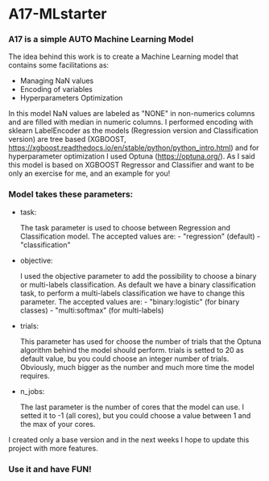 # A17-MLstarter
### A17 is a simple AUTO Machine Learning Model


The idea behind this work is to create a Machine Learning model that contains some facilitations as:
- Managing NaN values
- Encoding of variables
- Hyperparameters Optimization

In this model NaN values are labeled as "NONE" in non-numerics columns and are filled with median in numeric columns.
I performed encoding with sklearn LabelEncoder as the models (Regression version and Classification version) are tree based (XGBOOST, https://xgboost.readthedocs.io/en/stable/python/python_intro.html) and for hyperparameter optimization I used Optuna (https://optuna.org/).
As I said this model is based on XGBOOST Regressor and Classifier and want to be only an exercise for me, and an example for you!


### Model takes these parameters:
- task:

    The task parameter is used to choose between Regression and Classification model. 
    The accepted values are:
        - "regression" (default)
        - "classification"

- objective:

    I used the objective parameter to add the possibility to choose a binary or multi-labels classification.
    As default we have a binary classification task, to perform a multi-labels classification we have to change this parameter.
    The accepted values are:
        - "binary:logistic" (for binary classes)
        - "multi:softmax" (for multi-labels)

- trials:

    This parameter has used for choose the number of trials that the Optuna algorithm behind the model should perform.
    trials is setted to 20 as default value, bu you could choose an integer number of trials. 
    Obviously, much bigger as the number and much more time the model requires.

- n_jobs:

    The last parameter is the number of cores that the model can use. 
    I setted it to -1 (all cores), but you could choose a value between 1 and the max of your cores.


I created only a base version and in the next weeks I hope to update this project with more features.

### Use it and have FUN!
